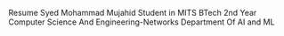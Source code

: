 Resume
Syed Mohammad Mujahid
Student in MITS
BTech 2nd Year
Computer Science And Engineering-Networks
Department Of AI and ML
